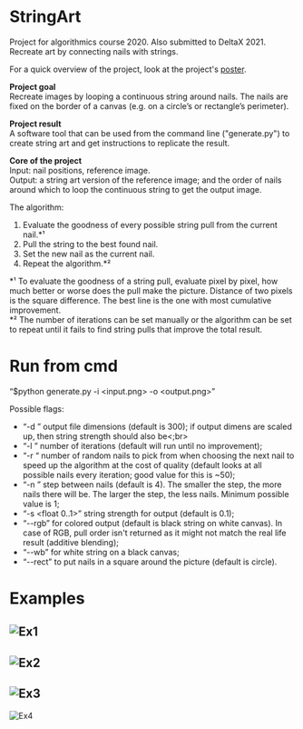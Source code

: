 # StringArt
Project for algorithmics course 2020. Also submitted  to DeltaX 2021. Recreate art by connecting nails with strings.

For a quick overview of the project, look at the project's [poster](https://raw.githubusercontent.com/kaspar98/StringArt/main/Algoritmika%20poster%20puhtand.pdf).

**Project goal**<br>
Recreate images by looping a continuous string around nails. The nails are fixed on the border of a canvas (e.g. on a circle’s or rectangle’s perimeter).

**Project result**<br>
A software tool that can be used from the command line ("generate.py") to create string art and get instructions to replicate the result.

**Core of the project**<br>
Input: nail positions, reference image.<br>
Output: a string art version of the reference image; and the order of nails around which to loop the continuous string to get the output image. 

The algorithm:<br>
1) Evaluate the goodness of every possible string pull from the current nail.*¹ <br>
2) Pull the string to the best found nail. <br>
3) Set the new nail as the current nail. <br>
4) Repeat the algorithm.*²<br>

*¹ To evaluate the goodness of a string pull, evaluate pixel by pixel, how much better or worse does the pull make the picture. Distance of two pixels is the square difference. The best line is the one with most cumulative improvement.<br>
*² The number of iterations can be set manually or the algorithm can be set to repeat until it fails to find string pulls that improve the total result.<br>

# Run from cmd
“$python generate.py -i <input.png> -o <output.png>” <br>

Possible flags:
* “-d <int>” output file dimensions (default is 300); if output dimens are scaled up, then string strength should also be<;br>
* “-l <int>” number of iterations (default will run until no improvement);<br>
* “-r <int>“ number of random nails to pick from when choosing the next nail to speed up the algorithm at the cost of quality (default looks at all possible nails every iteration; good value for this is ~50);<br>
* “-n <int>” step between nails (default is 4). The smaller the step, the more nails there will be. The larger the step, the less nails. Minimum possible value is 1;<br>
* “-s <float 0..1>” string strength for output (default is 0.1);<br>
* “--rgb” for colored output (default is black string on white canvas). In case of RGB, pull order isn't returned as it might not match the real life result (additive blending);<br>
* “--wb” for white string on a black canvas;<br>
* “--rect” to put nails in a square around the picture (default is circle).<br>

# Examples
![Ex1](https://raw.githubusercontent.com/kaspar98/StringArt/main/examples/Algoritmika%20fig%201.png)
--------
![Ex2](https://raw.githubusercontent.com/kaspar98/StringArt/main/examples/Algoritmika%20projekt%20fig%202.png)
--------
![Ex3](https://raw.githubusercontent.com/kaspar98/StringArt/main/examples/Algoritmika%20fig%203.png)
--------
![Ex4](https://raw.githubusercontent.com/kaspar98/StringArt/main/examples/Algoritmika%20fig%204.png)
